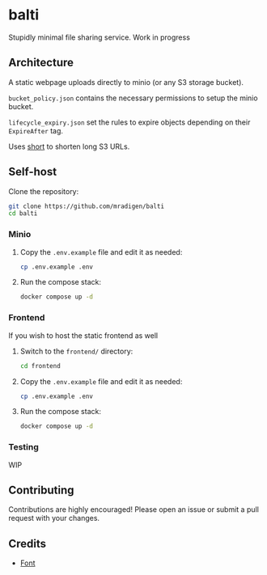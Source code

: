 # balti

Stupidly minimal file sharing service. Work in progress

## Architecture

A static webpage uploads directly to minio (or any S3 storage bucket).

`bucket_policy.json` contains the necessary permissions to setup the minio bucket.

`lifecycle_expiry.json` set the rules to expire objects depending on their `ExpireAfter` tag.

Uses [short](https://github.com/mradigen/short) to shorten long S3 URLs.

## Self-host

Clone the repository:

```sh
git clone https://github.com/mradigen/balti
cd balti
```

### Minio

1. Copy the `.env.example` file and edit it as needed:

    ```sh
    cp .env.example .env
    ```

2. Run the compose stack:
    ```sh
    docker compose up -d
    ```

### Frontend

If you wish to host the static frontend as well

1. Switch to the `frontend/` directory:

    ```sh
    cd frontend
    ```

2. Copy the `.env.example` file and edit it as needed:

    ```sh
    cp .env.example .env
    ```

3. Run the compose stack:
    ```sh
    docker compose up -d
    ```

### Testing

WIP

## Contributing

Contributions are highly encouraged! Please open an issue or submit a pull request with your changes.

## Credits

- [Font](https://www.1001fonts.com/dual-font.html)
